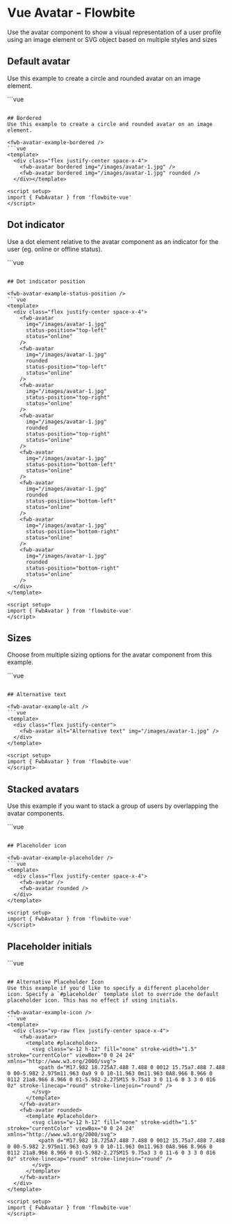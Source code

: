 <script setup>
import FwbAvatarExample from './avatar/examples/FwbAvatarExample.vue'
import FwbAvatarExampleAlt from './avatar/examples/FwbAvatarExampleAlt.vue'
import FwbAvatarExampleBordered from './avatar/examples/FwbAvatarExampleBordered.vue'
import FwbAvatarExampleIcon from './avatar/examples/FwbAvatarExampleIcon.vue'
import FwbAvatarExampleInitials from './avatar/examples/FwbAvatarExampleInitials.vue'
import FwbAvatarExamplePlaceholder from './avatar/examples/FwbAvatarExamplePlaceholder.vue'
import FwbAvatarExampleSize from './avatar/examples/FwbAvatarExampleSize.vue'
import FwbAvatarExampleStack from './avatar/examples/FwbAvatarExampleStack.vue'
import FwbAvatarExampleStatus from './avatar/examples/FwbAvatarExampleStatus.vue'
import FwbAvatarExampleStatusPosition from './avatar/examples/FwbAvatarExampleStatusPosition.vue'
</script>
# Vue Avatar - Flowbite
Use the avatar component to show a visual representation of a user profile using an image element or SVG object based on multiple styles and sizes

## Default avatar
Use this example to create a circle and rounded avatar on an image element.

<fwb-avatar-example />
```vue
<template>
  <div class="flex justify-center space-x-4">
    <fwb-avatar img="/images/avatar-1.jpg" />
    <fwb-avatar img="/images/avatar-1.jpg" rounded />
  </div>
</template>

<script setup>
import { FwbAvatar } from 'flowbite-vue'
</script>
```

## Bordered
Use this example to create a circle and rounded avatar on an image element.

<fwb-avatar-example-bordered />
```vue
<template>
  <div class="flex justify-center space-x-4">
    <fwb-avatar bordered img="/images/avatar-1.jpg" />
    <fwb-avatar bordered img="/images/avatar-1.jpg" rounded />
  </div></template>

<script setup>
import { FwbAvatar } from 'flowbite-vue'
</script>
```

## Dot indicator
Use a dot element relative to the avatar component as an indicator for the user (eg. online or offline status).

<fwb-avatar-example-status />
```vue
<template>
  <div class="flex justify-center space-x-4">
    <fwb-avatar img="/images/avatar-1.jpg" status="online" />
    <fwb-avatar img="/images/avatar-1.jpg" status="busy" />
    <fwb-avatar img="/images/avatar-1.jpg" status="away" />
    <fwb-avatar img="/images/avatar-1.jpg" status="offline" />
  </div>
</template>

<script setup>
import { FwbAvatar } from 'flowbite-vue'
</script>
```

## Dot indicator position

<fwb-avatar-example-status-position />
```vue
<template>
  <div class="flex justify-center space-x-4">
    <fwb-avatar
      img="/images/avatar-1.jpg"
      status-position="top-left"
      status="online"
    />
    <fwb-avatar
      img="/images/avatar-1.jpg"
      rounded
      status-position="top-left"
      status="online"
    />
    <fwb-avatar
      img="/images/avatar-1.jpg"
      status-position="top-right"
      status="online"
    />
    <fwb-avatar
      img="/images/avatar-1.jpg"
      rounded
      status-position="top-right"
      status="online"
    />
    <fwb-avatar
      img="/images/avatar-1.jpg"
      status-position="bottom-left"
      status="online"
    />
    <fwb-avatar
      img="/images/avatar-1.jpg"
      rounded
      status-position="bottom-left"
      status="online"
    />
    <fwb-avatar
      img="/images/avatar-1.jpg"
      status-position="bottom-right"
      status="online"
    />
    <fwb-avatar
      img="/images/avatar-1.jpg"
      rounded
      status-position="bottom-right"
      status="online"
    />
  </div>
</template>

<script setup>
import { FwbAvatar } from 'flowbite-vue'
</script>
```

## Sizes
Choose from multiple sizing options for the avatar component from this example.

<fwb-avatar-example-size />
```vue
<template>
  <div class="flex justify-center items-center space-x-4">
    <fwb-avatar size="xs" img="/images/avatar-1.jpg" />
    <fwb-avatar size="sm" img="/images/avatar-1.jpg" />
    <fwb-avatar size="md" img="/images/avatar-1.jpg" />
    <fwb-avatar size="lg" img="/images/avatar-1.jpg" />
    <fwb-avatar size="xl" img="/images/avatar-1.jpg" />
  </div>
</template>

<script setup>
import { FwbAvatar } from 'flowbite-vue'
</script>
```

## Alternative text

<fwb-avatar-example-alt />
```vue
<template>
  <div class="flex justify-center">
    <fwb-avatar alt="Alternative text" img="/images/avatar-1.jpg" />
  </div>
</template>

<script setup>
import { FwbAvatar } from 'flowbite-vue'
</script>
```

## Stacked avatars
Use this example if you want to stack a group of users by overlapping the avatar components.

<fwb-avatar-example-stack />
```vue
<template>
  <div class="grid gap-2">
    <stacked-avatars>
      <fwb-avatar img="/images/avatar-1.jpg" rounded stacked />
      <fwb-avatar img="/images/avatar-2.jpg" rounded stacked />
      <fwb-avatar img="/images/avatar-3.jpg" rounded stacked />
      <fwb-avatar img="/images/avatar-4.jpg" rounded stacked />
      <fwb-avatar img="/images/avatar-5.jpg" rounded stacked />
    </stacked-avatars>
    <stacked-avatars>
      <fwb-avatar img="/images/avatar-1.jpg" rounded stacked />
      <fwb-avatar img="/images/avatar-2.jpg" rounded stacked />
      <fwb-avatar img="/images/avatar-3.jpg" rounded stacked />
      <fwb-avatar img="/images/avatar-4.jpg" rounded stacked />
      <stacked-avatars-counter href="#" total="99" />
    </stacked-avatars>
  </div>
</template>

<script setup>
import { FwbAvatar } from 'flowbite-vue'
</script>
```

## Placeholder icon

<fwb-avatar-example-placeholder />
```vue
<template>
  <div class="flex justify-center space-x-4">
    <fwb-avatar />
    <fwb-avatar rounded />
  </div>
</template>

<script setup>
import { FwbAvatar } from 'flowbite-vue'
</script>
```

## Placeholder initials

<fwb-avatar-example-initials />
```vue
<template>
  <div class="flex justify-center space-x-4">
    <fwb-avatar initials="JD" />
    <fwb-avatar initials="JD" rounded />
  </div>
</template>

<script setup>
import { FwbAvatar } from 'flowbite-vue'
</script>
```

## Alternative Placeholder Icon
Use this example if you'd like to specify a different placeholder icon. Specify a `#placeholder` template slot to override the default placeholder icon. This has no effect if using initials.

<fwb-avatar-example-icon />
```vue
<template>
  <div class="vp-raw flex justify-center space-x-4">
    <fwb-avatar>
      <template #placeholder>
        <svg class="w-12 h-12" fill="none" stroke-width="1.5" stroke="currentColor" viewBox="0 0 24 24" xmlns="http://www.w3.org/2000/svg">
          <path d="M17.982 18.725A7.488 7.488 0 0012 15.75a7.488 7.488 0 00-5.982 2.975m11.963 0a9 9 0 10-11.963 0m11.963 0A8.966 8.966 0 0112 21a8.966 8.966 0 01-5.982-2.275M15 9.75a3 3 0 11-6 0 3 3 0 016 0z" stroke-linecap="round" stroke-linejoin="round" />
        </svg>
      </template>
    </fwb-avatar>
    <fwb-avatar rounded>
      <template #placeholder>
        <svg class="w-12 h-12" fill="none" stroke-width="1.5" stroke="currentColor" viewBox="0 0 24 24" xmlns="http://www.w3.org/2000/svg">
          <path d="M17.982 18.725A7.488 7.488 0 0012 15.75a7.488 7.488 0 00-5.982 2.975m11.963 0a9 9 0 10-11.963 0m11.963 0A8.966 8.966 0 0112 21a8.966 8.966 0 01-5.982-2.275M15 9.75a3 3 0 11-6 0 3 3 0 016 0z" stroke-linecap="round" stroke-linejoin="round" />
        </svg>
      </template>
    </fwb-avatar>
  </div>
</template>

<script setup>
import { FwbAvatar } from 'flowbite-vue'
</script>
```
